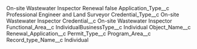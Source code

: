<?xml version="1.0" encoding="UTF-8"?>
<CustomMetadata xmlns="http://soap.sforce.com/2006/04/metadata" xmlns:xsi="http://www.w3.org/2001/XMLSchema-instance" xmlns:xsd="http://www.w3.org/2001/XMLSchema">
    <label>On-site Wastewater Inspector Renewal</label>
    <protected>false</protected>
    <values>
        <field>Application_Type__c</field>
        <value xsi:type="xsd:string">Professional Engineer and Land Surveyor</value>
    </values>
    <values>
        <field>Credential_Type__c</field>
        <value xsi:type="xsd:string">On-site Wastewater Inspector</value>
    </values>
    <values>
        <field>Credential__c</field>
        <value xsi:type="xsd:string">On-site Wastewater Inspector</value>
    </values>
    <values>
        <field>Functional_Area__c</field>
        <value xsi:nil="true"/>
    </values>
    <values>
        <field>IndividualBusinessType__c</field>
        <value xsi:type="xsd:string">Individual</value>
    </values>
    <values>
        <field>Object_Name__c</field>
        <value xsi:type="xsd:string">Renewal_Application__c</value>
    </values>
    <values>
        <field>Permit_Type__c</field>
        <value xsi:nil="true"/>
    </values>
    <values>
        <field>Program_Area__c</field>
        <value xsi:nil="true"/>
    </values>
    <values>
        <field>Record_type_Name__c</field>
        <value xsi:type="xsd:string">Individual</value>
    </values>
</CustomMetadata>
